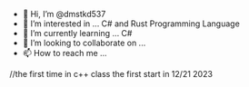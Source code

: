 - 👋 Hi, I’m @dmstkd537
- 👀 I’m interested in ... C# and Rust Programming Language
- 🌱 I’m currently learning ... C#
- 💞️ I’m looking to collaborate on ...
- 📫 How to reach me ...

//the first time in c++ class
the first start in 12/21 2023
